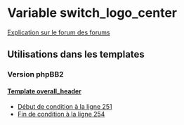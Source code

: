 # Variable switch_logo_center
[Explication sur le forum des forums](http://forum.forumactif.com/t294113-listing-des-variables#switch_logo_center)
## Utilisations dans les templates
### Version phpBB2
#### [Template overall_header](subsilver/overall_header.md)
* [Début de condition à la ligne 251](../subsilver/overall_header.tpl#L251)
* [Fin de condition à la ligne 254](../subsilver/overall_header.tpl#L254)